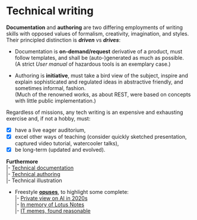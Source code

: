 # Technical writing

__Documentation__ and __authoring__ are two differing employments of writing skills with opposed values of formalism, creativity, imagination, and styles. Their principled distinction is __*driven*__ vs __*drives*__:

* Documentation is **on-demand/request** derivative of a product, must follow templates, and shall be (auto-)generated as much as possible.\
(A strict _User manual_ of hazardous tools is an exemplary case.)

* Authoring is **initiative**, must take a bird view of the subject, inspire and explain sophisticated and regulated ideas in abstractive friendly, and sometimes informal, fashion.\
(Much of the renowned works, as about REST, were based on concepts with little public implementation.)

Regardless of missions, any tech writing is an expensive and exhausting exercise and, if not a hobby, must:

+ [x] have a live eager auditorium,
+ [x] excel other ways of teaching (consider quickly sketched presentation, captured video tutorial, watercooler talks),
+ [x] be long-term (updated and evolved).

__Furthermore__\
|- [Technical documentation](README+/tech-docu.md)\
|- [Technical authoring](README+/tech-authoring.md)\
|- Technical illustration

+ Freestyle [**opuses**](README+/opuses), to highlight some complete:\
|- [Private view on AI in 2020s](README+/opuses/AI-2020s.md)\
|- [In memory of Lotus Notes](README+/opuses/LN-view.md)\
|- [IT memes, found reasonable](README+/opuses/IT-memes.md)
